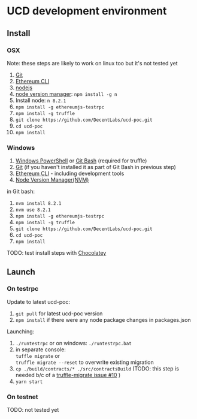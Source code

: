 # UCD development environment
## Install
### OSX
Note: these steps are likely to work on linux too but it's not tested yet
1. [Git](https://git-scm.com/download)
1. [Ethereum CLI](https://www.ethereum.org/cli)
1. [nodejs](https://nodejs.org/en/download/)
1. [node version manager](https://github.com/tj/n): `npm install -g n`  
1. Install node: `n 8.2.1`
1. `npm install -g ethereumjs-testrpc`
1. `npm install -g truffle`
1. `git clone https://github.com/DecentLabs/ucd-poc.git`
1. `cd ucd-poc`
1. `npm install`

### Windows
1. [Windows PowerShell](https://docs.microsoft.com/en-us/powershell/scripting/installing-windows-powershell?view=powershell-6) or [Git Bash](https://git-for-windows.github.io/) (required for truffle)
1. [Git](https://git-scm.com/download) (if you haven't installed it as part of Git Bash in previous step)
1. [Ethereum CLI](https://www.ethereum.org/cli) - including development tools
1. [Node Version Manager(NVM)](https://github.com/coreybutler/nvm-windows/releases)

in Git bash:
1. `nvm install 8.2.1`
1. `nvm use 8.2.1`
1. `npm install -g ethereumjs-testrpc`
1. `npm install -g truffle`
1. `git clone https://github.com/DecentLabs/ucd-poc.git`
1. `cd ucd-poc`
1. `npm install`

TODO: test install steps with [Chocolatey](https://chocolatey.org/)

## Launch
### On testrpc

Update to latest ucd-poc:
1. `git pull` for latest ucd-poc version
1. `npm install` if there were any node package changes in packages.json

Launching:
1. `./runtestrpc` or on windows: `./runtestrpc.bat`
1. in separate console:  
  `tuffle migrate` or  
  `truffle migrate --reset` to overwrite existing migration
1. `cp ./build/contracts/* ./src/contractsBuild` (TODO: this step is needed b/c of a [truffle-migrate issue #10](https://github.com/trufflesuite/truffle-migrate/issues/10) )
1. `yarn start`

### On testnet
TODO: not tested yet
